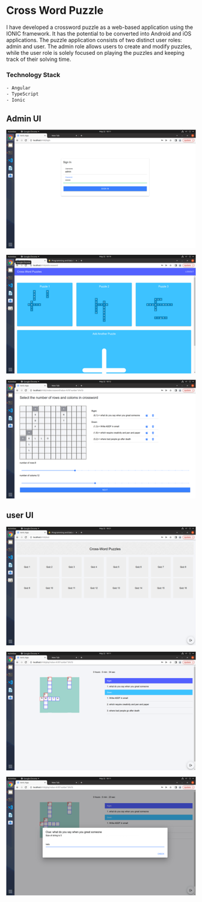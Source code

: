 # Cross Word Puzzle
I have developed a crossword puzzle as a web-based application using the IONIC framework. It has the potential to be converted into Android and iOS applications. The puzzle application consists of two distinct user roles: admin and user. The admin role allows users to create and modify puzzles, while the user role is solely focused on playing the puzzles and keeping track of their solving time.

### Technology Stack
    - Angular
    - TypeScript
    - Ionic 

## Admin UI
![quick overview 1](readme/adm/img1.png)

![quick overview 2](readme/adm/img3.png)

![quick overview 3](readme/adm/img2.png)



## user UI
![quick overview 1](readme/usr/img3.png)

![quick overview 2](readme/usr/img2.png)

![quick overview 3](readme/usr/img1.png)
